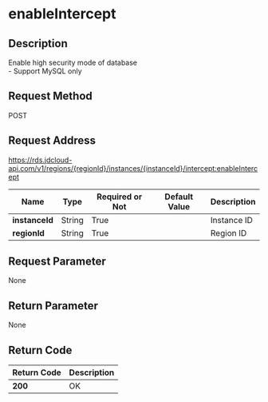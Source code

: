 # enableIntercept


## Description
Enable high security mode of database<br>- Support MySQL only

## Request Method
POST

## Request Address
https://rds.jdcloud-api.com/v1/regions/{regionId}/instances/{instanceId}/intercept:enableIntercept

|Name|Type|Required or Not|Default Value|Description|
|---|---|---|---|---|
|**instanceId**|String|True| |Instance ID|
|**regionId**|String|True| |Region ID|

## Request Parameter
None


## Return Parameter
None


## Return Code
|Return Code|Description|
|---|---|
|**200**|OK|
